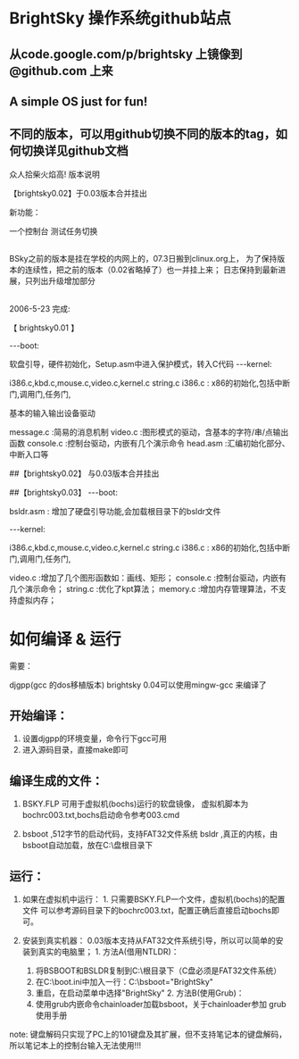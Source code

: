 # BrightSky 操作系统github站点
## 从code.google.com/p/brightsky 上镜像到 @github.com 上来


## A simple OS just for fun!

## 不同的版本，可以用github切换不同的版本的tag，如何切换详见github文档

众人拾柴火焰高!
版本说明

【brightsky0.02】于0.03版本合并挂出

新功能：

一个控制台
测试任务切换

##

BSky之前的版本是挂在学校的内网上的，07.3日搬到clinux.org上， 为了保持版本的连续性，把之前的版本（0.02省略掉了）也一并挂上来； 日志保持到最新进展，只列出升级增加部分

##

2006-5-23 完成:

【 brightsky0.01 】

---boot:

软盘引导，硬件初始化，Setup.asm中进入保护模式，转入C代码
---kernel:

i386.c,kbd.c,mouse.c,video.c,kernel.c string.c i386.c : x86的初始化,包括中断门,调用门,任务门,

基本的输入输出设备驱动

message.c :简易的消息机制 video.c :图形模式的驱动，含基本的字符/串/点输出函数 console.c :控制台驱动，内嵌有几个演示命令 head.asm :汇编初始化部分、中断入口等

##【brightsky0.02】
与0.03版本合并挂出


##【brightsky0.03】
---boot:

bsldr.asm : 增加了硬盘引导功能,会加载根目录下的bsldr文件

---kernel:

i386.c,kbd.c,mouse.c,video.c,kernel.c string.c i386.c : x86的初始化,包括中断门,调用门,任务门,

video.c :增加了几个图形函数如：画线、矩形； console.c :控制台驱动，内嵌有几个演示命令； string.c :优化了kpt算法； memory.c :增加内存管理算法，不支持虚拟内存；

# 如何编译 & 运行

需要：

djgpp(gcc 的dos移植版本)
brightsky 0.04可以使用mingw-gcc 来编译了

## 开始编译：

  1. 设置djgpp的环境变量，命令行下gcc可用
  2. 进入源码目录，直接make即可

## 编译生成的文件：

  1. BSKY.FLP 可用于虚拟机(bochs)运行的软盘镜像，
   虚拟机脚本为bochrc003.txt,bochs启动命令参考003.cmd

  2. bsboot ,512字节的启动代码，支持FAT32文件系统
   bsldr  ,真正的内核，由bsboot自动加载，放在C:\盘根目录下

## 运行：

  1. 如果在虚拟机中运行：
    1. 只需要BSKY.FLP一个文件，虚拟机(bochs)的配置文件
   可以参考源码目录下的bochrc003.txt，配置正确后直接启动bochs即可。

  2. 安装到真实机器：
   0.03版本支持从FAT32文件系统引导，所以可以简单的安装到真实的电脑里；
    1. 方法A(借用NTLDR)：
      1. 将BSBOOT和BSLDR复制到C:\根目录下（C盘必须是FAT32文件系统）
      2. 在C:\boot.ini中加入一行：C:\bsboot="BrightSky"
      3. 重启，在启动菜单中选择"BrightSky"
    2. 方法B(使用Grub)：
      1. 使用grub内嵌命令chainloader加载bsboot，关于chainloader参加
         grub使用手册

   note:  键盘解码只实现了PC上的101键盘及其扩展，但不支持笔记本的键盘解码，所以笔记本上的控制台输入无法使用!!!
          
